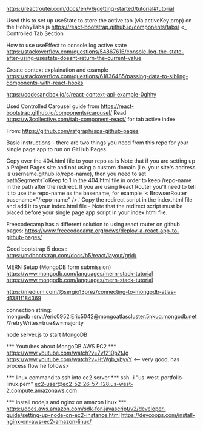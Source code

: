 https://reactrouter.com/docs/en/v6/getting-started/tutorial#tutorial

Used this to set up useState to store the active tab (via activeKey prop) on the HobbyTabs.js 
https://react-bootstrap.github.io/components/tabs/ <_ Controlled Tab Section

How to use useEffect to console.log active state https://stackoverflow.com/questions/54867616/console-log-the-state-after-using-usestate-doesnt-return-the-current-value


Create context explaination and example https://stackoverflow.com/questions/61836485/passing-data-to-sibling-components-with-react-hooks

https://codesandbox.io/s/react-context-api-example-0ghhy

 Used Controlled Carousel guide from https://react-bootstrap.github.io/components/carousel/
Read https://w3collective.com/tab-component-react/ for tab active index

From: https://github.com/rafgraph/spa-github-pages

Basic instructions - there are two things you need from this repo for your single page app to run on GitHub Pages.

Copy over the 404.html file to your repo as is
Note that if you are setting up a Project Pages site and not using a custom domain (i.e. your site's address is username.github.io/repo-name), then you need to set pathSegmentsToKeep to 1 in the 404.html file in order to keep /repo-name in the path after the redirect. If you are using React Router you'll need to tell it to use the repo-name as the basename, for example '< BrowserRouter basename="/repo-name" />.'
Copy the redirect script in the index.html file and add it to your index.html file - Note that the redirect script must be placed before your single page app script in your index.html file.  


Freecodecamp has a different solution to using react router on github pages: https://www.freecodecamp.org/news/deploy-a-react-app-to-github-pages/


Good bootstrap 5 docs : https://mdbootstrap.com/docs/b5/react/layout/grid/

MERN Setup (MongoDB form submission) https://www.mongodb.com/languages/mern-stack-tutorial
https://www.mongodb.com/languages/mern-stack-tutorial

https://medium.com/@sergio13prez/connecting-to-mongodb-atlas-d1381f184369

connection string: mongodb+srv://eric0952:Eric5042@mongoatlascluster.5nkuq.mongodb.net/?retryWrites=true&w=majority

node server.js to start MongoDB

*** Youtubes about MongoDB AWS EC2 ***
https://www.youtube.com/watch?v=7vf210p2tJg
https://www.youtube.com/watch?v=HtWgb_vbyvY <-- very good, has process flow he follows>


*** linux command to ssh into ec2 server ***
ssh -i "us-west-portfolio-linux.pem" ec2-user@ec2-52-26-57-128.us-west-2.compute.amazonaws.com

*** install nodejs and nginx on amazon linux ***
https://docs.aws.amazon.com/sdk-for-javascript/v2/developer-guide/setting-up-node-on-ec2-instance.html
https://devcoops.com/install-nginx-on-aws-ec2-amazon-linux/